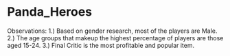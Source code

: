 # Panda_Heroes

Observations:
1.) Based on gender research, most of the players are Male.
2.) The age groups that makeup the highest percentage of players are those aged 15-24.
3.) Final Critic is the most profitable and popular item.
